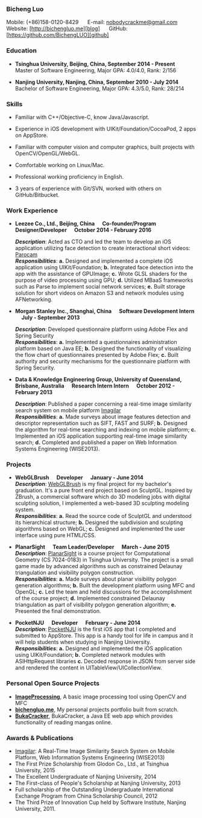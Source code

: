 ### Bicheng Luo
Mobile: (+86)158-0120-8429 &nbsp;&nbsp;&nbsp;&nbsp; E-mail: nobodycrackme@gmail.com &nbsp;&nbsp;&nbsp;&nbsp; Website: [http://bichengluo.me][blog] &nbsp;&nbsp;&nbsp;&nbsp; GitHub: [https://github.com/BichengLUO][github]

### Education
*	**Tsinghua University, Beijing, China, September 2014 - Present**  
	Master of Software Engineering, Major GPA: 4.0/4.0, Rank: 2/156  

* **Nanjing University, Nanjing, China, September 2010 - July 2014**  
	Bachelor of Software Engineering, Major GPA: 4.3/5.0, Rank: 28/214

### Skills

*   Familiar with C++/Objective-C, know Java/Javascript.

*   Experience in iOS development with UIKit/Foundation/CocoaPod, 2 apps on AppStore.

*   Familiar with computer vision and computer graphics, built projects with OpenCV/OpenGL/WebGL.

*   Comfortable working on Linux/Mac.

*   Professional working proficiency in English.

*   3 years of experience with Git/SVN, worked with others on GitHub/Bitbucket.  

### Work Experience

*   **Leezee Co., Ltd., Beijing, China &nbsp;&nbsp;&nbsp;&nbsp; Co-founder/Program Designer/Developer &nbsp;&nbsp;&nbsp;&nbsp; October 2014 - February 2016**

    ***Description***: Acted as CTO and led the team to develop an iOS application utilizing face detection to create interactional short videos: [Parocam][parocam]  
    ***Responsibilities***: **a.** Designed and implemented a complete iOS application using UIKit/Foundation; **b.** Integrated face detection into the app with the assistance of GPUImage; **c.** Wrote GLSL shaders for the purpose of video processing using GPU; **d.** Utilized MBaaS frameworks such as Parse to implement social network services; **e.** Built storage solution for short videos on Amazon S3 and network modules using AFNetworking.

*   **Morgan Stanley Inc., Shanghai, China &nbsp;&nbsp;&nbsp;&nbsp; Software Development Intern &nbsp;&nbsp;&nbsp;&nbsp; July - September 2013**

    ***Description***: Developed questionnaire platform using Adobe Flex and Spring Security  
    ***Responsibilities***: **a.** Implemented a questionnaires administration platform based on Java EE; **b.** Designed the functionality of visualizing the flow chart of questionnaires presented by Adobe Flex; **c.** Built authority and security mechanisms for the questionnaire platform with Spring Security.

*   **Data & Knowledge Engineering Group, University of Queensland, Brisbane, Australia &nbsp;&nbsp;&nbsp;&nbsp; Research Intern Intern &nbsp;&nbsp;&nbsp;&nbsp; October 2012 - February 2013**

    ***Description***: Published a paper concerning a real-time image similarity search system on mobile platform [Imagilar][imagilar]  
    ***Responsibilities***: **a.** Made surveys about image features detection and descriptor representation such as SIFT, FAST and SURF; **b.** Designed the algorithm for real-time searching and indexing on mobile platform; **c.** Implemented an iOS application supporting real-time image similarity search; **d.** Completed and published a paper on Web Information Systems Engineering (WISE2013).

### Projects

*   **WebGLBrush &nbsp;&nbsp;&nbsp;&nbsp; Developer &nbsp;&nbsp;&nbsp;&nbsp; January - June 2014**  
***Description***: [WebGLBrush][webglbrush] is my final project for my bachelor's graduation. It's a pure front end project based on SculptGL. Inspired by ZBrush, a commercial software which do 3D modeling jobs with digital sculpting solution, I implemented a web-based 3D sculpting modeling system.  
***Responsibilities***: **a.** Read the source code of SculptGL and understood its hierarchical structure; **b.** Designed the subdivision and sculpting algorithms based on WebGL; **c.** Designed and implemented the user interface using pure HTML/CSS.

*   **PlanarSight &nbsp;&nbsp;&nbsp;&nbsp; Team Leader/Developer &nbsp;&nbsp;&nbsp;&nbsp; March - June 2015**  
***Description***: [PlanarSight][planarsight] is a course project for Computational Geometry (CS 7024-0183) in Tsinghua University. The project is a small game made by advanced algorithms such as constrained Delaunay triangulation and visibility polygon construction.  
***Responsibilities***: **a.** Made surveys about planar visibility polygon generation algorithms; **b.** Built the development platform using MFC and OpenGL; **c.** Led the team and held discussions for the accomplishment of the course project; **d.** Implemented constrained Delaunay triangulation as part of visibility polygon generation algorithm; **e.** Presented the final demonstration.

*   **PocketNJU &nbsp;&nbsp;&nbsp;&nbsp; Developer &nbsp;&nbsp;&nbsp;&nbsp; February - June 2014**  
***Description***: [PocketNJU][pocketnju] is the first iOS app that I completed and submitted to AppStore. This app is a handy tool for life in campus and it will help students when studying in Nanjing University.  
***Responsibilities***: **a.** Designed and implemented the iOS application using UIKit/Foundation; **b.** Completed network modules with ASIHttpRequest libraries **c.** Decoded response in JSON from server side and rendered the content in UITableView/UICollectionView.

### Personal Open Source Projects
* **[ImageProcessing][imageprocessing]**, A basic image processing tool using OpenCV and MFC
* **[bichengluo.me][blog@github]**, My personal projects portfolio built from scratch.
* **[BukaCracker][bukacracker]**, BukaCracker, a Java EE web app which provides functionality of reading mangas online.

### Awards & Publications

* [Imagilar][imagilar]: A Real-Time Image Similarity Search System on Mobile Platform, Web Information Systems Engineering (WISE2013)
* The First Prize Scholarship from Glodon Co., Ltd., at Tsinghua University, 2015
* The Excellent Undergraduate of Nanjing University, 2014
* The First-class of People's Scholarship at Nanjing University, 2013
* Full scholarship of the Outstanding Undergraduate International Exchange Program from China Scholarship Council, 2012
* The Third Prize of Innovation Cup held by Software Institute, Nanjing University, 2011.

[blog]:http://bichengluo.me
[github]:https://github.com/BichengLUO
[blog@github]: https://github.com/BichengLUO/bichengluo.github.io
[parocam]:http://parocam.com/
[imagilar]:http://link.springer.com/chapter/10.1007%2F978-3-642-41154-0_47
[imageprocessing]:https://github.com/BichengLUO/ImageProcessing
[bukacracker]:https://github.com/BichengLUO/BukaCracker
[pocketnju]:https://itunes.apple.com/us/app/zhang-shang-nan-da/id814490033
[planarsight]:https://github.com/BichengLUO/PlanarSight
[webglbrush]:http://webglbrush.sinaapp.com/